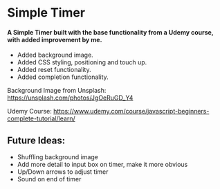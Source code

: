 # Simple Timer

#### A Simple Timer built with the base functionality from a Udemy course, with added improvement by me. 

* Added background image.
* Added CSS styling, positioning and touch up. 
* Added reset functionality. 
* Added completion functionality. 


Background Image from Unsplash: https://unsplash.com/photos/JgOeRuGD_Y4

Udemy Course: https://www.udemy.com/course/javascript-beginners-complete-tutorial/learn/

## Future Ideas:
* Shuffling background image
* Add more detail to input box on timer, make it more obvious
* Up/Down arrows to adjust timer
* Sound on end of timer